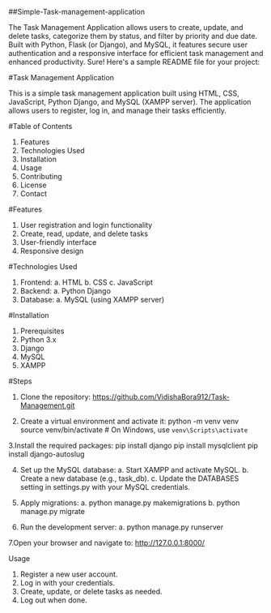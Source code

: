 ##Simple-Task-management-application

The Task Management Application allows users to create, update, and delete tasks, categorize them by status, and filter by priority and due date. Built with Python, Flask (or Django), and MySQL, it features secure user authentication and a responsive interface for efficient task management and enhanced productivity. Sure! Here's a sample README file for your project:

#Task Management Application

This is a simple task management application built using HTML, CSS, JavaScript, Python Django, and MySQL (XAMPP server). The application allows users to register, log in, and manage their tasks efficiently.

#Table of Contents
1. Features
2. Technologies Used
3. Installation
4. Usage
5. Contributing
6. License
7. Contact

#Features
1. User registration and login functionality
2. Create, read, update, and delete tasks
3. User-friendly interface
4. Responsive design

#Technologies Used
1. Frontend:
  a. HTML
  b. CSS
  c. JavaScript
2. Backend:
  a. Python Django
3. Database:
  a. MySQL (using XAMPP server)

#Installation
1. Prerequisites
2. Python 3.x
3. Django
4. MySQL
5. XAMPP

#Steps
1. Clone the repository:
https://github.com/VidishaBora912/Task-Management.git

2. Create a virtual environment and activate it:
python -m venv venv
source venv/bin/activate  # On Windows, use `venv\Scripts\activate`

3.Install the required packages: pip install django pip install mysqlclient pip install django-autoslug

4. Set up the MySQL database:
  a. Start XAMPP and activate MySQL.
  b. Create a new database (e.g., task_db).
  c. Update the DATABASES setting in settings.py with your MySQL credentials.

5. Apply migrations:
  a. python manage.py makemigrations
  b. python manage.py migrate

6. Run the development server:
  a. python manage.py runserver

7.Open your browser and navigate to:
  http://127.0.0.1:8000/
  
Usage
1. Register a new user account.
2. Log in with your credentials.
3. Create, update, or delete tasks as needed.
4. Log out when done.
